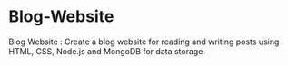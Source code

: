 # Blog-Website
 Blog Website : Create a blog website for reading and writing posts using HTML, CSS, Node.js and MongoDB for data storage.
